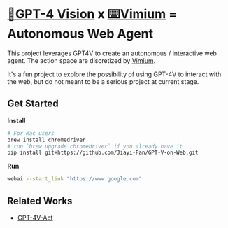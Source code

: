 # [🧠GPT-4 Vision](https://openai.com/research/gpt-4v-system-card) x [⌨️Vimium](https://github.com/philc/vimium) = Autonomous Web Agent

This project leverages GPT4V to create an autonomous / interactive web agent. The action space are discretized by [Vimium](https://github.com/philc/vimium).

It's a fun project to explore the possibility of using GPT-4V to interact with the web, but do not meant to be a serious project at current stage.

## Get Started
**Install**
```bash
# For Mac users
brew install chromedriver  
# run `brew upgrade chromedriver` if you already have it
pip install git+https://github.com/Jiayi-Pan/GPT-V-on-Web.git
```

**Run**
```bash
webai --start_link "https://www.google.com"
```
## Related Works
- [GPT-4V-Act](https://github.com/ddupont808/GPT-4V-Act)
